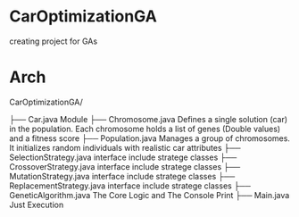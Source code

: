 # CarOptimizationGA
creating project for GAs

# Arch
CarOptimizationGA/ 

├── Car.java Module
├── Chromosome.java  Defines a single solution (car) in the population. Each chromosome holds a list of genes (Double values) and a fitness score
├── Population.java Manages a group of chromosomes. It initializes random individuals with realistic car attributes
├── SelectionStrategy.java interface include stratege classes
├── CrossoverStrategy.java interface include stratege classes
├── MutationStrategy.java  interface include stratege classes
├── ReplacementStrategy.java interface include stratege classes
├── GeneticAlgorithm.java  The Core Logic and The Console Print
├── Main.java Just Execution 
